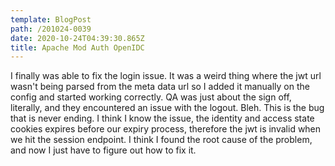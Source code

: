 ```yaml
---
template: BlogPost
path: /201024-0039
date: 2020-10-24T04:39:30.865Z
title: Apache Mod Auth OpenIDC
---
```

I finally was able to fix the login issue.  It was a weird thing where the jwt url wasn't being parsed from the meta data url so I added it manually on the config and started working correctly.  QA was just about the sign off, literally, and they encountered an issue with the logout.  Bleh.  This is the bug that is never ending.  I think I know the issue, the identity and access state cookies expires before our expiry process, therefore the jwt is invalid when we hit the session endpoint.  I think I found the root cause of the problem, and now I just have to figure out how to fix it.